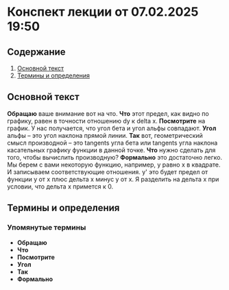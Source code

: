 # Конспект лекции от 07.02.2025 19:50

## Содержание
1. [Основной текст](#основной-текст)
2. [Термины и определения](#термины-и-определения)

## Основной текст

 **Обращаю** ваше внимание вот на что. **Что** этот предел, как видно по графику, равен в точности отношению dy к delta x. **Посмотрите** на график. У нас получается, что угол бета и угол альфы совпадают. **Угол** альфы – это угол наклона прямой линии. **Так** вот, геометрический смысл производной – это tangents угла бета или tangents угла наклона касательных графику функции в данной точке. **Что** нужно сделать для того, чтобы вычислить производную? **Формально** это достаточно легко. Мы берем с вами некоторую функцию, например, у равно х в квадрате. И записываем соответствующие отношения. у' это будет предел от функции у от х плюс дельта х минус у от х. Я разделить на дельта х при условии, что дельта х примется к 0.

## Термины и определения

### Упомянутые термины

* **Обращаю**
* **Что**
* **Посмотрите**
* **Угол**
* **Так**
* **Формально**
